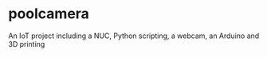 # poolcamera
An IoT project including a NUC, Python scripting, a webcam, an Arduino and 3D printing
